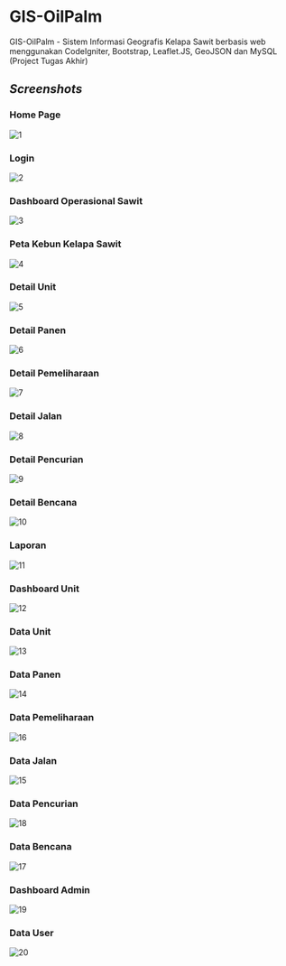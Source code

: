 # GIS-OilPalm
GIS-OilPalm - Sistem Informasi Geografis Kelapa Sawit berbasis web menggunakan CodeIgniter, Bootstrap, Leaflet.JS, GeoJSON dan MySQL (Project Tugas Akhir)

<i><h2>Screenshots</h2></i>

<h3>Home Page</h3>

![1](https://github.com/Pajar-Padillah/GIS-OilPalm/assets/81399270/e6dd7e01-84a4-477d-b5d9-343a19ba097a)

<h3>Login</h3>

![2](https://github.com/Pajar-Padillah/GIS-OilPalm/assets/81399270/ba3fd19c-fa7c-4842-98b6-7614b6669e53)

<h3>Dashboard Operasional Sawit</h3>

![3](https://github.com/Pajar-Padillah/GIS-OilPalm/assets/81399270/49ea3a7d-0f36-4ec3-90ea-faabd7657eb0)

<h3>Peta Kebun Kelapa Sawit</h3>

![4](https://github.com/Pajar-Padillah/GIS-OilPalm/assets/81399270/17eb531b-e9fc-4448-bb90-57e360aab80f)

<h3>Detail Unit</h3>

![5](https://github.com/Pajar-Padillah/GIS-OilPalm/assets/81399270/f1495b47-51ab-49f8-a8f7-8b50198f2483)

<h3>Detail Panen</h3>

![6](https://github.com/Pajar-Padillah/GIS-OilPalm/assets/81399270/c4d52ba2-1504-4b4c-87cd-a087a8cac5a0)

<h3>Detail Pemeliharaan</h3>

![7](https://github.com/Pajar-Padillah/GIS-OilPalm/assets/81399270/2940d956-1dbf-4098-ac41-71b7d187f142)

<h3>Detail Jalan</h3>

![8](https://github.com/Pajar-Padillah/GIS-OilPalm/assets/81399270/c2d8a390-ede8-4fb8-9ad7-b71ada3ed085)

<h3>Detail Pencurian</h3>

![9](https://github.com/Pajar-Padillah/GIS-OilPalm/assets/81399270/04eac220-a222-4104-b791-34f27f1aefc2)

<h3>Detail Bencana</h3>

![10](https://github.com/Pajar-Padillah/GIS-OilPalm/assets/81399270/8512a390-d373-4e83-8d5c-0e4b4d752e8f)

<h3>Laporan</h3>

![11](https://github.com/Pajar-Padillah/GIS-OilPalm/assets/81399270/1b3f076b-4a5c-4ce5-85dd-f4a7b405364e)

<h3>Dashboard Unit</h3>

![12](https://github.com/Pajar-Padillah/GIS-OilPalm/assets/81399270/790d7e20-19ef-4238-aedf-7a6c60369f71)

<h3>Data Unit</h3>

![13](https://github.com/Pajar-Padillah/GIS-OilPalm/assets/81399270/b89ebc73-84ac-4dd9-ae36-81c95fadb48c)

<h3>Data Panen</h3>

![14](https://github.com/Pajar-Padillah/GIS-OilPalm/assets/81399270/d9915e95-95b7-4d6f-948a-437ca43a46d5)

<h3>Data Pemeliharaan</h3>

![16](https://github.com/Pajar-Padillah/GIS-OilPalm/assets/81399270/6cf55bb5-a3de-4dda-9d9c-894509f0c219)

<h3>Data Jalan</h3>

![15](https://github.com/Pajar-Padillah/GIS-OilPalm/assets/81399270/2a8b361c-6d50-4c57-aae3-3113665e8dee)

<h3>Data Pencurian</h3>

![18](https://github.com/Pajar-Padillah/GIS-OilPalm/assets/81399270/f73bfad4-a719-45d6-8b83-d0368457c514)

<h3>Data Bencana</h3>

![17](https://github.com/Pajar-Padillah/GIS-OilPalm/assets/81399270/2777095d-11a2-4328-bc01-36022c43823f)

<h3>Dashboard Admin</h3>

![19](https://github.com/Pajar-Padillah/GIS-OilPalm/assets/81399270/af30f951-cd08-438d-8fc3-243e98ba7c66)

<h3>Data User</h3>

![20](https://github.com/Pajar-Padillah/GIS-OilPalm/assets/81399270/be65ac29-dacf-4180-b1c3-bbec2e387ba2)


